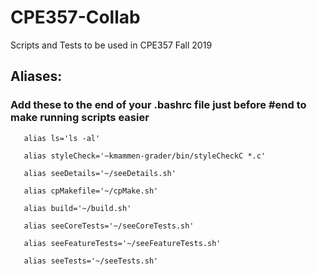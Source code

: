 # CPE357-Collab

Scripts and Tests to be used in CPE357 Fall 2019

## Aliases:

### Add these to the end of your .bashrc file just before #end to make running scripts easier

```
   alias ls='ls -al'
   
   alias styleCheck='~kmammen-grader/bin/styleCheckC *.c'
   
   alias seeDetails='~/seeDetails.sh'
   
   alias cpMakefile='~/cpMake.sh'
   
   alias build='~/build.sh'
   
   alias seeCoreTests='~/seeCoreTests.sh'
   
   alias seeFeatureTests='~/seeFeatureTests.sh'
   
   alias seeTests='~/seeTests.sh'
```
